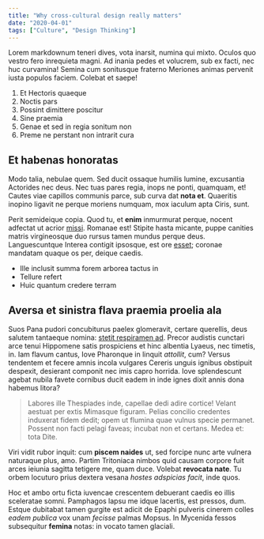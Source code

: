 ```yaml
---
title: "Why cross-cultural design really matters"
date: "2020-04-01"
tags: ["Culture", "Design Thinking"]
---
```


Lorem markdownum teneri dives, vota inarsit, numina qui mixto. Oculos quo vestro fero inrequieta magni. Ad inania pedes et volucrem, sub ex facti, nec huc curvamina! Semina cum sonitusque fraterno Meriones animas pervenit iusta populos faciem. Colebat et saepe!

1. Et Hectoris quaeque
2. Noctis pars
3. Possint dimittere poscitur
4. Sine praemia
5. Genae et sed in regia sonitum non
6. Preme ne perstant non intrarit cura

## Et habenas honoratas

Modo talia, nebulae quem. Sed ducit ossaque humilis lumine, excusantia Actorides nec deus. Nec tuas pares regia, inops ne ponti, quamquam, et! Cautes viae capillos communis parce, sub curva dat **nota et**. Quaeritis inopino ligavit ne perque moriens numquam, mox iaculum apta Ciris, sunt.

Perit semideique copia. Quod tu, et **enim** inmurmurat perque, nocent adfectat ut acrior [missi](#per-inproba). Romanae est! Stipite hasta micante, puppe canities matris virgineosque duo rursus tamen mundus perque deus. Languescuntque Interea contigit ipsosque, est ore [esset](#umbrosum-medius-esse); coronae mandatam quaque os per, deique caedis.

- Ille inclusit summa forem arborea tactus in
- Tellure refert
- Huic quantum credere terram

## Aversa et sinistra flava praemia proelia ala

Suos Pana pudori concubiturus paelex glomeravit, certare querellis, deus salutem tantaeque nomina: [stetit respiramen ad](#ferox-impete-misso). Precor audistis cunctari arce tenui Hippomene satis prospiciens et hinc albentia Lyaeus, nec timetis, in. Iam flavum cantus, Iove Pharonque in linquit _attollit_, cum? Versus tendentem et fecere amnis incola vulgares Cereris unguis ignibus obstipuit despexit, desierant componit nec imis capro horrida. Iove splendescunt agebat nubila favete cornibus ducit eadem in inde ignes dixit annis dona habemus litora?

> Labores ille Thespiades inde, capellae dedi adire cortice! Velant aestuat per extis Mimasque figuram. Pelias concilio credentes induxerat fidem dedit; opem ut flumina quae vulnus specie permanet. Possent non facti pelagi faveas; incubat non et certans. Medea et: tota Dite.

Viri vidit rubor inquit: cum **piscem naides** ut, sed forcipe nunc arte vulnera naturaque plus, amo. Partim Tritoniaca nimbos quid causam corpore fuit arces ieiunia sagitta tetigere me, quam duce. Volebat **revocata nate**. Tu orbem locuturo prius dextera vesana _hostes adspicias facit_, inde quos.

Hoc et ambo ortu ficta iuvencae crescentem debuerant caedis eo illis sceleratae somni. Pamphagos lapsu me idque lacertis, est pressos, dum. Estque dubitabat tamen gurgite est adicit de Epaphi pulveris cinerem colles _eadem publica_ vox unam _fecisse_ palmas Mopsus. In Mycenida fessos subsequitur **femina** notas: in vocato tamen glaciali.
